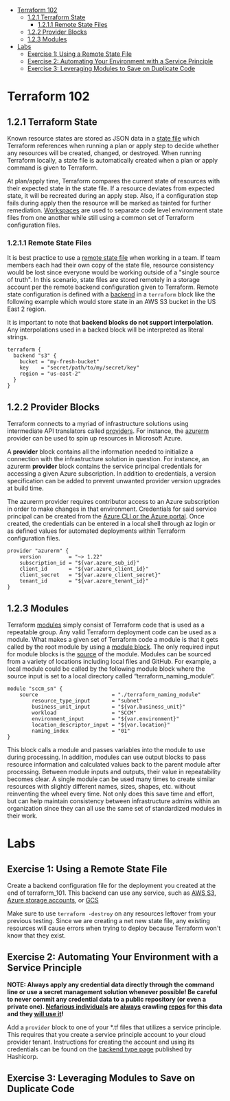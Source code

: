 - [Terraform 102](#terraform-102)
  - [1.2.1 Terraform State](#121-terraform-state)
    - [1.2.1.1 Remote State Files](#1211-remote-state-files)
  - [1.2.2 Provider Blocks](#122-provider-blocks)
  - [1.2.3 Modules](#123-modules)
- [Labs](#labs)
  - [Exercise 1: Using a Remote State File](#exercise-1-using-a-remote-state-file)
  - [Exercise 2: Automating Your Environment with a Service Principle](#exercise-2-automating-your-environment-with-a-service-principle)
  - [Exercise 3: Leveraging Modules to Save on Duplicate Code](#exercise-3-leveraging-modules-to-save-on-duplicate-code)

# Terraform 102

## 1.2.1 Terraform State

Known resource states are stored as JSON data in a [state
file](https://www.terraform.io/docs/state/) which Terraform references when
running a plan or apply step to decide whether any resources will be created,
changed, or destroyed. When running Terraform locally, a state file is
automatically created when a plan or apply command is given to Terraform.

At plan/apply time, Terraform compares the current state of resources with their
expected state in the state file. If a resource deviates from expected state, it
will be recreated during an apply step. Also, if a configuration step fails
during apply then the resource will be marked as tainted for further
remediation. [Workspaces](https://www.terraform.io/docs/state/workspaces.html)
are used to separate code level environment state files from one another while
still using a common set of Terraform configuration files.


### 1.2.1.1 Remote State Files

It is best practice to use a [remote state file](https://www.terraform.io/docs/state/remote.html) when working in a team. If team members each had their own copy of the state file, resource consistency would be lost since everyone would be working outside of a "single source of truth". In this scenario, state files are stored remotely in a storage account per the remote backend configuration given to Terraform. Remote state configuration is defined with a [backend](https://www.terraform.io/docs/backends) in a ```terraform``` block like the following example which would store state in an AWS S3 bucket in the US East 2 region.

It is important to note that **backend blocks do not support interpolation**. Any interpolations used in a backed block will be interpreted as literal strings.

```
terraform {
  backend "s3" {
    bucket = "my-fresh-bucket"
    key    = "secret/path/to/my/secret/key"
    region = "us-east-2"
  }
}
```

## 1.2.2 Provider Blocks

Terraform connects to a myriad of infrastructure solutions using intermediate
API translators called [providers](https://www.terraform.io/docs/providers/). For instance, the
[azurerm](https://www.terraform.io/docs/providers/azurerm/index.html) provider can be used to spin 
up resources in Microsoft Azure.

A **provider** block contains all the information needed to initialize a
connection with the infrastructure solution in question. For instance, an
azurerm **provider** block contains the service principal credentials for
accessing a given Azure subscription. In addition to credentials, a version
specification can be added to prevent unwanted provider version upgrades at
build time.

The azurerm provider requires contributor access to an Azure subscription in
order to make changes in that environment. Credentials for said service
principal can be created from the [Azure CLI or the Azure
portal](https://www.terraform.io/docs/providers/azurerm/authenticating_via_service_principal.html).
Once created, the credentials can be entered in a local shell through az login
or as defined values for automated deployments within Terraform configuration
files.

```
provider "azurerm" {
    version         = "~> 1.22"
    subscription_id = "${var.azure_sub_id}"
    client_id       = "${var.azure_client_id}"
    client_secret   = "${var.azure_client_secret}"
    tenant_id       = "${var.azure_tenant_id}"
}
```

## 1.2.3 Modules


Terraform [modules](https://www.terraform.io/docs/modules/index.html) simply
consist of Terraform code that is used as a repeatable group. Any valid
Terraform deployment code can be used as a module. What makes a given set of
Terraform code a module is that it gets called by the root module by using a
[module block](https://www.terraform.io/docs/modules/usage.html). The only
required input for module blocks is the
[source](https://www.terraform.io/docs/modules/sources.html) of the module.
Modules can be sourced from a variety of locations including local files and
GitHub. For example, a local module could be called by the following module
block where the source input is set to a local directory called
“terraform_naming_module”.

```
module "sccm_sn" {
    source                        = "./terraform_naming_module"
        resource_type_input       = "subnet"
        business_unit_input       = "${var.business_unit}"
        workload                  = "SCCM"
        environment_input         = "${var.environment}"
        location_descriptor_input = "${var.location}"
        naming_index              = "01"
}
```

This block calls a module and passes variables into the module to
use during processing. In addition, modules can use output blocks to pass
resource information and calculated values back to the parent module after
processing. Between module inputs and outputs, their value in repeatability
becomes clear. A single module can be used many times to create similar
resources with slightly different names, sizes, shapes, etc. without reinventing
the wheel every time. Not only does this save time and effort, but can help
maintain consistency between infrastructure admins within an organization since
they can all use the same set of standardized modules in their work.

# Labs

## Exercise 1: Using a Remote State File

Create a backend configuration file for the deployment you created at the end of terraform_101. This backend can use any service, such as [AWS S3](https://www.terraform.io/docs/backends/types/s3.html), [Azure storage accounts](https://www.terraform.io/docs/backends/types/azurerm.html), or [GCS](https://www.terraform.io/docs/backends/types/gcs.html)

Make sure to use ```terraform -destroy``` on any resources leftover from your previous testing. Since we are creating a net new state file, any existing resources will cause errors when trying to deploy because Terraform won't know that they exist.

## Exercise 2: Automating Your Environment with a Service Principle

**NOTE: Always apply any credential data directly through the command line or use a secret management solution whenever possible! Be careful to never commit any credential data to a public repository (or even a private one). [Nefarious individuals](https://digitalguardian.com/blog/deloitte-hack-underscores-risk-credential-leaks) are [always](https://docs.aws.amazon.com/general/latest/gr/aws-access-keys-best-practices.html) crawling [repos](https://www.theregister.co.uk/2015/01/06/dev_blunder_shows_github_crawling_with_keyslurping_bots/) for this data and they [will use it](http://vertis.io/2013/12/16/unauthorised-litecoin-mining.html)!**

Add a ```provider``` block to one of your *.tf files that utilizes a service principle. This requires that you create a service principle account to your cloud provider tenant. Instructions for creating the account and using its credentials can be found on the [backend type page](https://www.terraform.io/docs/backends/types/index.html) published by Hashicorp.

## Exercise 3: Leveraging Modules to Save on Duplicate Code